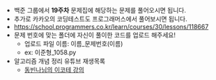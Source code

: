 - 백준 그룹에서 **19주차** 문제집에 해당하는 문제를 풀어오시면 됩니다.
- 추가로 카카오의 코딩테스트도 프로그래머스에서 풀어보시면 됩니다.
- https://school.programmers.co.kr/learn/courses/30/lessons/118667
- 문제 번호에 맞는 폴더에 자신이 풀이한 코드를 업로드 해주세요! 
  - 업로드 파일 이름: 이름_문제번호(이름)
  - ex: 이준형_1058.py
- 알고리즘 개념 정리 유튜브 재생목록
  - [동빈나님의 이코테 강의](https://youtu.be/m-9pAwq1o3w) 
